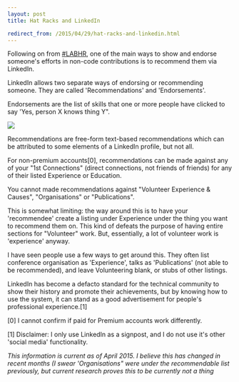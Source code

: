 ```yaml
---
layout: post
title: Hat Racks and LinkedIn

redirect_from: /2015/04/29/hat-racks-and-linkedin.html
---
```


Following on from [#LABHR](http://bit.do/LABHR), one of the main ways to show and endorse someone's efforts in non-code contributions is to recommend them via LinkedIn.

LinkedIn allows two separate ways of endorsing or recommending someone. They are called 'Recommendations' and 'Endorsements'. 

Endorsements are the list of skills that one or more people have clicked to say 'Yes, person X knows thing Y". 

<img src="{{site.media}}/skills.jpg" />

Recommendations are free-form text-based recommendations which can be attributed to some elements of a LinkedIn profile, but not all. 

For non-premium accounts[0], recommendations can be made against any of your "1st Connections" (direct connections, not friends of friends) for any of their listed Experience or Education.

You cannot made recommendations against "Volunteer Experience & Causes", "Organisations" or "Publications".

This is somewhat limiting: the way around this is to have your 'recommendee' create a listing under Experience under the thing you want to recommend them on. This kind of defeats the purpose of having entire sections for "Volunteer" work. But, essentially, a lot of volunteer work is 'experience' anyway.

I have seen people use a few ways to get around this. They often list conference organisation as 'Experience', talks as 'Publications' (not able to be recommended), and leave Volunteering blank, or stubs of other listings. 

LinkedIn has become a defacto standard for the technical community to show their history and promote their achievements, but by knowing how to use the system, it can stand as a good advertisement for people's professional experience.[1]

[0] I cannot confirm if paid for Premium accounts work differently. 

[1] Disclaimer: I only use LinkedIn as a signpost, and I do not use it's other 'social media' functionality. 

_This information is current as of April 2015. I believe this has changed in recent months (I swear 'Organisations" were under the recommendable list previously, but current research proves this to be currently not a thing_
